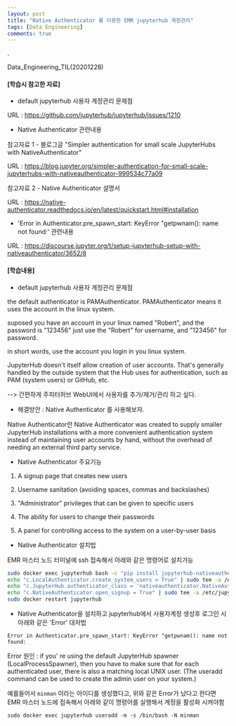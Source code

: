 ```yaml
---
layout: post
title: "Native Authenticator 를 이용한 EMR jupyterhub 계정관리"
tags: [Data Engineering]
comments: true
---
```


.

Data_Engineering_TIL(20201228)

#### [학습시 참고한 자료]

- default jupyterhub 사용자 계정관리 문제점

URL : https://github.com/jupyterhub/jupyterhub/issues/1210

- Native Authenticator 관련내용

참고자료 1 - 블로그글 "Simpler authentication for small scale JupyterHubs with NativeAuthenticator"

URL : https://blog.jupyter.org/simpler-authentication-for-small-scale-jupyterhubs-with-nativeauthenticator-999534c77a09

참고자료 2 - Native Authenticator 설명서

URL : https://native-authenticator.readthedocs.io/en/latest/quickstart.html#installation

- 'Error in Authenticator.pre_spawn_start: KeyError "getpwnam(): name not found:' 관련내용

URL : https://discourse.jupyter.org/t/setup-jupyterhub-setup-with-nativeauthenticator/3652/8

#### [학습내용]

- default jupyterhub 사용자 계정관리 문제점

the default authenticator is PAMAuthenticator. 
PAMAuthenticator means it uses the account in the linux system.

suposed you have an account in your linux named "Robert", and the password is "123456"
just use the "Robert" for username, and "123456" for password.

in short words, use the account you login in you linux system.

JupyterHub doesn't itself allow creation of user accounts. That's generally handled by the outside system that the Hub uses for authentication, such as PAM (system users) or GitHub, etc.

--> 간편하게 주피터허브 WebUI에서 사용자를 추가/제거/관리 하고 싶다.

- 해결방안 : Native Authenticator 를 사용해보자.

Native Authenticator란 Native Authenticator was created to supply smaller JupyterHub installations with a more convenient authentication system instead of maintaining user accounts by hand, without the overhead of needing an external third party service.

- Native Authenticator 주요기능

1) A signup page that creates new users

2) Username sanitation (avoiding spaces, commas and backslashes)

3) "Administrator" privileges that can be given to specific users

4) The ability for users to change their passwords

5) A panel for controlling access to the system on a user-by-user basis

- Native Authenticator 설치법

EMR 마스터 노드 터미널에 ssh 접속해서 아래와 같은 명령어로 설치가능 


```bash
sudo docker exec jupyterhub bash -c "pip install jupyterhub-nativeauthenticator"
echo "c.LocalAuthenticator.create_system_users = True" | sudo tee -a /etc/jupyter/conf/jupyterhub_config.py
echo "c.JupyterHub.authenticator_class = 'nativeauthenticator.NativeAuthenticator'" | sudo tee -a /etc/jupyter/conf/jupyterhub_config.py
echo "c.NativeAuthenticator.open_signup = True" | sudo tee -a /etc/jupyter/conf/jupyterhub_config.py
sudo docker restart jupyterhub
```

- Native Authenticator을 설치하고 jupyterhub에서 사용자계정 생성후 로그인 시 아래와 같은 'Error' 대처법

`Error in Authenticator.pre_spawn_start: KeyError "getpwnam(): name not found:`

Error 원인 : if you' re using the default JupyterHub spawner (LocalProcessSpawner), then you have to make sure that for each authenticated user, there is also a matching local UNIX user. (The useradd command can be used to create the admin user on your system.)

예를들어서 `minman` 이라는 아이디를 생성했다고, 위와 같은 Error가 났다고 한다면 EMR 마스터 노드에 접속해서 아래와 같이 명령어를 실행해서 계정을 활성화 시켜야함

`sudo docker exec jupyterhub useradd -m -s /bin/bash -N minman`
